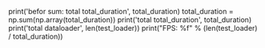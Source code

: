 print('befor sum: total total_duration', total_duration)
    total_duration = np.sum(np.array(total_duration))
    print('total total_duration', total_duration)
    print('total dataloader', len(test_loader))
    print("FPS: %f" % (len(test_loader) / total_duration))
